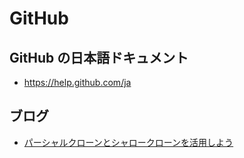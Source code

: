 # GitHub

## GitHub の日本語ドキュメント

- https://help.github.com/ja

## ブログ

- [パーシャルクローンとシャロークローンを活用しよう](https://github.blog/jp/2021-01-13-get-up-to-speed-with-partial-clone-and-shallow-clone/)
